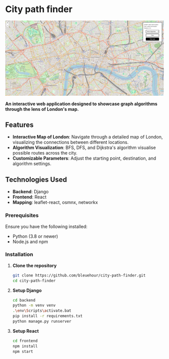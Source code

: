 
# City path finder

![alt text](./public/chrome_kUedx2S5qm.gif)


**An interactive web application designed to showcase graph algorithms through the lens of London's map.**

## Features

- **Interactive Map of London**: Navigate through a detailed map of London, visualizing the connections between different locations.
- **Algorithm Visualization**: BFS, DFS, and Dijkstra's algorithm visualise possible routes across the city.
- **Customizable Parameters**: Adjust the starting point, destination, and algorithm settings.


## Technologies Used

- **Backend**: Django
- **Frontend**: React
- **Mapping**: leaflet-react, osmnx, networkx

### Prerequisites

Ensure you have the following installed:
- Python (3.8 or newer)
- Node.js and npm

### Installation

1. **Clone the repository**

   ```bash
   git clone https://github.com/bleuehour/city-path-finder.git
   cd city-path-finder
   ```

2. **Setup Django** 
     ```bash
    cd backend
    python -m venv venv
     .\env\Scripts\activate.bat
    pip install -r requirements.txt
    python manage.py runserver
    ```




3. **Setup React**
    ```bash 
    cd frontend
    npm install
    npm start
    ```


